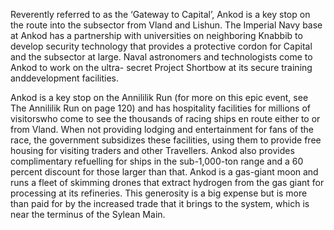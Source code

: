 Reverently referred to as the ‘Gateway to Capital’, Ankod is a key stop on the route into the subsector from Vland and Lishun. The Imperial Navy base at Ankod has a partnership with universities on neighboring Knabbib to develop security technology that provides a protective cordon for Capital and the subsector at large. Naval astronomers and technologists come to Ankod to work on the ultra- secret Project Shortbow at its secure training anddevelopment facilities.

Ankod is a key stop on the Annililik Run (for more on this epic event, see The Annililik Run on page 120) and has hospitality facilities for millions of visitorswho come to see the  thousands of racing ships en route either to or from Vland. When not providing lodging and entertainment for fans of the race, the government subsidizes these facilities, using them to provide free housing for visiting traders and other Travellers. Ankod also provides complimentary refuelling for ships in the sub-1,000-ton range and a 60 percent discount for those larger than that. Ankod is a gas-giant moon and runs a fleet of skimming drones that extract hydrogen from the gas giant for processing at its refineries. This generosity is a big expense but is more than paid for by the increased trade that it brings to the system, which is near the terminus of the Sylean Main.

